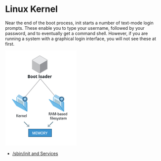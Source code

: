 # Linux Kernel


Near the end of the boot process, init starts a number of text-mode login prompts. These enable you to type your username, followed by your password, and to eventually get a command shell. However, if you are running a system with a graphical login interface, you will not see these at first.

![](./images/boot-kernel-initramfs-memory.jpg)

* [/sbin/init and Services](sbin-init-and-services.md)


